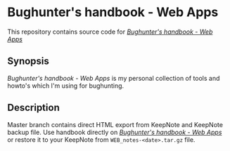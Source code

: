 # Bughunter's handbook - Web Apps

This repository contains source code for [_Bughunter's handbook - Web Apps_](https://mmquant.github.io/BHHB-Web-Apps/)

## Synopsis

_Bughunter's handbook - Web Apps_ is my personal collection of tools and howto's which I'm using for bughunting.


## Description

Master branch contains direct HTML export from KeepNote and KeepNote backup file.
Use handbook directly on [_Bughunter's handbook - Web Apps_](https://mmquant.github.io/BHHB-Web-Apps/) or
restore it to your KeepNote from `WEB_notes-<date>.tar.gz` file.
